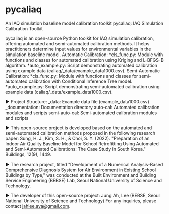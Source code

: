 # pycaliaq
An IAQ simulation baseline model calibration toolkit
pycaliaq: IAQ Simulation Calibration Toolkit

pycaliaq is an open-source Python toolkit for IAQ simulation calibration, offering automated and semi-automated calibration methods. It helps practitioners determine input values for environmental variables in the simulation baseline model.
Automatic Calibration:
 *cls_func.py: Module with functions and classes for automated calibration using Kriging and L-BFGS-B algorithm.
 *auto_example.py: Script demonstrating automated calibration using example data (caliaq/_data/example_data1000.csv).
Semi-Automatic Calibration:
 *cls_func.py: Module with functions and classes for semi-automated calibration with Conditional Inference Tree model.
 *auto_example.py: Script demonstrating semi-automated calibration using example data (caliaq/_data/example_data1000.csv).
 
▶ Project Structure:
 _data: Example data file (example_data1000.csv)
 _documentation: Documentation directory
 auto-cal: Automated calibration modules and scripts
 semi-auto-cal: Semi-automated calibration modules and scripts

▶ This open-source project is developed based on the automated and semi-automated calibration methods proposed in the following research paper:
Sung, H. J., Kim, S. H., & Choi, S. Y. (2022). "Preparation of an Indoor Air Quality Baseline Model for School Retrofitting Using Automated and Semi-Automated Calibrations: The Case Study in South Korea." Buildings, 12(9), 1449.

▶ The research project, titled "Development of a Numerical Analysis-Based Comprehensive Diagnosis System for Air Environment in Existing School Buildings by Type," was conducted at the Built Environment and Building Service Engineering (BEBSE) Lab, Seoul National University of Science and Technology.

▶ The developer of this open-source project:
 Jung Ah, Lee (BEBSE, Seoul National University of Science and Technology)
 For any inquiries, please contact jahlee.ava@gmail.com.
